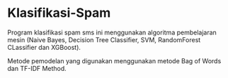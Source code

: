 # Klasifikasi-Spam

Program klasifikasi spam sms ini menggunakan algoritma pembelajaran mesin (Naive Bayes, Decision Tree Classifier, SVM, RandomForest CLassifier dan XGBoost).

Metode pemodelan yang digunakan menggunakan metode Bag of Words dan TF-IDF Method.
